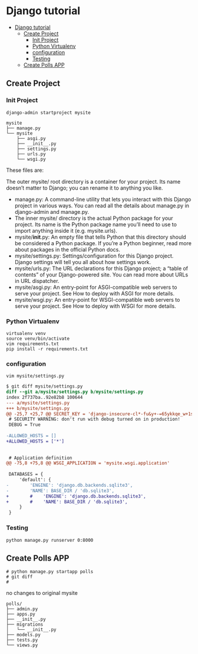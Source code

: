 # Django tutorial
- [Django tutorial](#django-tutorial)
  - [Create Project](#create-project)
    - [Init Project](#init-project)
    - [Python Virtualenv](#python-virtualenv)
    - [configuration](#configuration)
    - [Testing](#testing)
  - [Create Polls APP](#create-polls-app)

## Create Project

### Init Project

```
django-admin startproject mysite
```

```
mysite
├── manage.py
└── mysite
    ├── asgi.py
    ├── __init__.py
    ├── settings.py
    ├── urls.py
    └── wsgi.py
```
These files are:

The outer mysite/ root directory is a container for your project. Its name doesn’t matter to Django; you can rename it to anything you like.
- manage.py: A command-line utility that lets you interact with this Django project in various ways. You can read all the details about manage.py in django-admin and manage.py.
- The inner mysite/ directory is the actual Python package for your project. Its name is the Python package name you’ll need to use to import anything inside it (e.g. mysite.urls).
- mysite/__init__.py: An empty file that tells Python that this directory should be considered a Python package. If you’re a Python beginner, read more about packages in the official Python docs.
- mysite/settings.py: Settings/configuration for this Django project. Django settings will tell you all about how settings work.
- mysite/urls.py: The URL declarations for this Django project; a “table of contents” of your Django-powered site. You can read more about URLs in URL dispatcher.
- mysite/asgi.py: An entry-point for ASGI-compatible web servers to serve your project. See How to deploy with ASGI for more details.
- mysite/wsgi.py: An entry-point for WSGI-compatible web servers to serve your project. See How to deploy with WSGI for more details.

### Python Virtualenv

```
virtualenv venv
source venv/bin/activate
vim requirements.txt
pip install -r requirements.txt
```

### configuration

```
vim mysite/settings.py
```

```diff
$ git diff mysite/settings.py 
diff --git a/mysite/settings.py b/mysite/settings.py
index 2f737ba..92e82b8 100644
--- a/mysite/settings.py
+++ b/mysite/settings.py
@@ -25,7 +25,7 @@ SECRET_KEY = 'django-insecure-cl*-fu&y+-=65ykkqe_w+1s*r3ye=jz#fdg&8jd!v1pkf+pt1(
 # SECURITY WARNING: don't run with debug turned on in production!
 DEBUG = True
 
-ALLOWED_HOSTS = []
+ALLOWED_HOSTS = ['*']
 
 
 # Application definition
@@ -75,8 +75,8 @@ WSGI_APPLICATION = 'mysite.wsgi.application'
 
 DATABASES = {
     'default': {
-        'ENGINE': 'django.db.backends.sqlite3',
-        'NAME': BASE_DIR / 'db.sqlite3',
+        #    'ENGINE': 'django.db.backends.sqlite3',
+        #    'NAME': BASE_DIR / 'db.sqlite3',
     }
 }
 ```

 ### Testing

```
python manage.py runserver 0:8000
```

## Create Polls APP

```
# python manage.py startapp polls
# git diff
# 
```
no changes to original mysite

```
polls/
├── admin.py
├── apps.py
├── __init__.py
├── migrations
│   └── __init__.py
├── models.py
├── tests.py
└── views.py
```